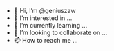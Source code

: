 - 👋 Hi, I’m @geniuszaw
- 👀 I’m interested in ...
- 🌱 I’m currently learning ...
- 💞️ I’m looking to collaborate on ...
- 📫 How to reach me ...

<!---
geniuszaw/geniuszaw is a ✨ special ✨ repository because its `README.md` (this file) appears on your GitHub profile.
You can click the Preview link to take a look at your changes.
--->
